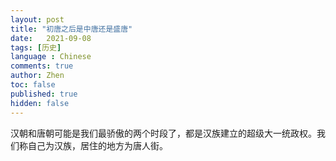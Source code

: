 ```yaml
---
layout: post
title: "初唐之后是中唐还是盛唐"
date:   2021-09-08
tags: [历史]
language : Chinese
comments: true
author: Zhen
toc: false
published: true
hidden: false
---
```

汉朝和唐朝可能是我们最骄傲的两个时段了，都是汉族建立的超级大一统政权。我们称自己为汉族，居住的地方为唐人街。
<!--stackedit_data:
eyJoaXN0b3J5IjpbMTUxMDA2ODA1NywtMTg5ODA4MTk4OSw1NT
k1MDQ0MzJdfQ==
-->